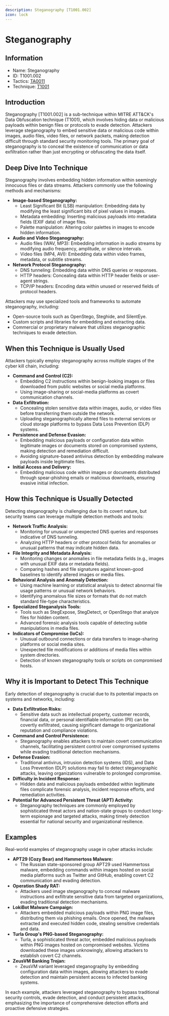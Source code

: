 ```yaml
---
description: Steganography [T1001.002]
icon: lock
---
```


# Steganography

## Information

- Name: Steganography
- ID: T1001.002
- Tactics: [TA0011](../TA0011/TA0011.md)
- Technique: [T1001](T1001.md)

## Introduction

Steganography \[T1001.002] is a sub-technique within MITRE ATT\&CK's Data Obfuscation technique (T1001), which involves hiding data or malicious payloads within benign files or protocols to evade detection. Attackers leverage steganography to embed sensitive data or malicious code within images, audio files, video files, or network packets, making detection difficult through standard security monitoring tools. The primary goal of steganography is to conceal the existence of communication or data exfiltration rather than just encrypting or obfuscating the data itself.

## Deep Dive Into Technique

Steganography involves embedding hidden information within seemingly innocuous files or data streams. Attackers commonly use the following methods and mechanisms:

- **Image-based Steganography:**
  - Least Significant Bit (LSB) manipulation: Embedding data by modifying the least significant bits of pixel values in images.
  - Metadata embedding: Inserting malicious payloads into metadata fields (EXIF data) of image files.
  - Palette manipulation: Altering color palettes in images to encode hidden information.
- **Audio and Video Steganography:**
  - Audio files (WAV, MP3): Embedding information in audio streams by modifying audio frequency, amplitude, or silence intervals.
  - Video files (MP4, AVI): Embedding data within video frames, metadata, or subtitle streams.
- **Network Protocol Steganography:**
  - DNS tunneling: Embedding data within DNS queries or responses.
  - HTTP headers: Concealing data within HTTP header fields or user-agent strings.
  - TCP/IP headers: Encoding data within unused or reserved fields of protocol headers.

Attackers may use specialized tools and frameworks to automate steganography, including:

- Open-source tools such as OpenStego, Steghide, and SilentEye.
- Custom scripts and libraries for embedding and extracting data.
- Commercial or proprietary malware that utilizes steganographic techniques to evade detection.

## When this Technique is Usually Used

Attackers typically employ steganography across multiple stages of the cyber kill chain, including:

- **Command and Control (C2):**
  - Embedding C2 instructions within benign-looking images or files downloaded from public websites or social media platforms.
  - Using image-sharing or social-media platforms as covert communication channels.
- **Data Exfiltration:**
  - Concealing stolen sensitive data within images, audio, or video files before transferring them outside the network.
  - Uploading steganographically altered files to external services or cloud storage platforms to bypass Data Loss Prevention (DLP) systems.
- **Persistence and Defense Evasion:**
  - Embedding malicious payloads or configuration data within legitimate images or documents stored on compromised systems, making detection and remediation difficult.
  - Avoiding signature-based antivirus detection by embedding malware payloads inside legitimate files.
- **Initial Access and Delivery:**
  - Embedding malicious code within images or documents distributed through spear-phishing emails or malicious downloads, ensuring evasive initial infection.

## How this Technique is Usually Detected

Detecting steganography is challenging due to its covert nature, but security teams can leverage multiple detection methods and tools:

- **Network Traffic Analysis:**
  - Monitoring for unusual or unexpected DNS queries and responses indicative of DNS tunneling.
  - Analyzing HTTP headers or other protocol fields for anomalies or unusual patterns that may indicate hidden data.
- **File Integrity and Metadata Analysis:**
  - Monitoring changes or anomalies in file metadata fields (e.g., images with unusual EXIF data or metadata fields).
  - Comparing hashes and file signatures against known-good baselines to identify altered images or media files.
- **Behavioral Analysis and Anomaly Detection:**
  - Using machine learning or statistical analysis to detect abnormal file usage patterns or unusual network behaviors.
  - Identifying anomalous file sizes or formats that do not match standard file-type characteristics.
- **Specialized Steganalysis Tools:**
  - Tools such as StegExpose, StegDetect, or OpenStego that analyze files for hidden content.
  - Advanced forensic analysis tools capable of detecting subtle manipulations in media files.
- **Indicators of Compromise (IoCs):**
  - Unusual outbound connections or data transfers to image-sharing platforms or social media sites.
  - Unexpected file modifications or additions of media files within system directories.
  - Detection of known steganography tools or scripts on compromised hosts.

## Why it is Important to Detect This Technique

Early detection of steganography is crucial due to its potential impacts on systems and networks, including:

- **Data Exfiltration Risks:**
  - Sensitive data such as intellectual property, customer records, financial data, or personal identifiable information (PII) can be covertly exfiltrated, causing significant damage to organizational reputation and compliance violations.
- **Command and Control Persistence:**
  - Steganography enables attackers to maintain covert communication channels, facilitating persistent control over compromised systems while evading traditional detection mechanisms.
- **Defense Evasion:**
  - Traditional antivirus, intrusion detection systems (IDS), and Data Loss Prevention (DLP) solutions may fail to detect steganographic attacks, leaving organizations vulnerable to prolonged compromise.
- **Difficulty in Incident Response:**
  - Hidden data and malicious payloads embedded within legitimate files complicate forensic analysis, incident response efforts, and remediation activities.
- **Potential for Advanced Persistent Threat (APT) Activity:**
  - Steganography techniques are commonly employed by sophisticated threat actors and nation-state groups to conduct long-term espionage and targeted attacks, making timely detection essential for national security and organizational resilience.

## Examples

Real-world examples of steganography usage in cyber attacks include:

- **APT29 (Cozy Bear) and Hammertoss Malware:**
  - The Russian state-sponsored group APT29 used Hammertoss malware, embedding commands within images hosted on social media platforms such as Twitter and GitHub, enabling covert C2 communication and evading detection.
- **Operation Shady RAT:**
  - Attackers used image steganography to conceal malware instructions and exfiltrate sensitive data from targeted organizations, evading traditional detection mechanisms.
- **LokiBot Malware Campaign:**
  - Attackers embedded malicious payloads within PNG image files, distributing them via phishing emails. Once opened, the malware extracted and executed hidden code, stealing sensitive credentials and data.
- **Turla Group's PNG-based Steganography:**
  - Turla, a sophisticated threat actor, embedded malicious payloads within PNG images hosted on compromised websites. Victims downloaded these images unknowingly, allowing attackers to establish covert C2 channels.
- **ZeusVM Banking Trojan:**
  - ZeusVM variant leveraged steganography by embedding configuration data within images, allowing attackers to evade detection and maintain persistent access to infected banking systems.

In each example, attackers leveraged steganography to bypass traditional security controls, evade detection, and conduct persistent attacks, emphasizing the importance of comprehensive detection efforts and proactive defensive strategies.
